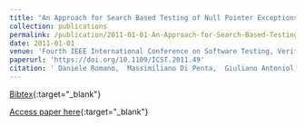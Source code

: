 ```yaml
---
title: "An Approach for Search Based Testing of Null Pointer Exceptions"
collection: publications
permalink: /publication/2011-01-01-An-Approach-for-Search-Based-Testing-of-Null-Pointer-Exceptions
date: 2011-01-01
venue: 'Fourth IEEE International Conference on Software Testing, Verification and Validation, ICST 2011, Berlin, Germany, March 21-25, 2011'
paperurl: 'https://doi.org/10.1109/ICST.2011.49'
citation: ' Daniele Romano,  Massimiliano Di Penta,  Giuliano Antoniol, &quot;An Approach for Search Based Testing of Null Pointer Exceptions.&quot; Fourth IEEE International Conference on Software Testing, Verification and Validation, ICST 2011, Berlin, Germany, March 21-25, 2011, 2011.'
---
```

[Bibtex](https://dblp.org/rec/bib/conf/icst/RomanoPA11){:target="_blank"}

[Access paper here](https://doi.org/10.1109/ICST.2011.49){:target="_blank"}
